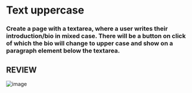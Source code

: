 # Text uppercase

### Create a page with a textarea, where a user writes their introduction/bio in mixed case. There will be a button on click of which the bio will change to upper case and show on a paragraph element below the textarea.


## REVIEW


![image](https://user-images.githubusercontent.com/108524122/213778821-9aa496c0-1f16-41f2-b017-f3921668b6a5.png)
